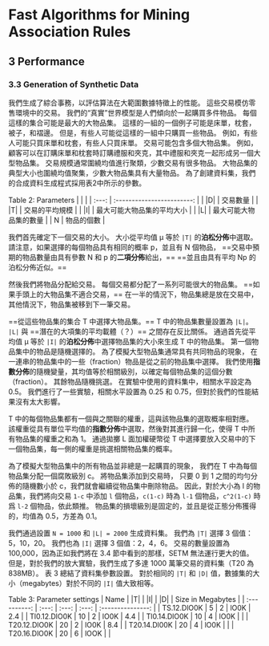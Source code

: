 # Fast Algorithms for Mining Association Rules

## 3 Performance

### 3.3 Generation of Synthetic Data

我們生成了綜合事務，以評估算法在大範圍數據特徵上的性能。
這些交易模仿零售環境中的交易。
我們的“真實”世界模型是人們傾向於一起購買多件物品。
每個這樣的集合可能是最大的大物品集。
這樣的一組的一個例子可能是床單，枕套，被子，和褶邊。
但是，有些人可能從這樣的一組中只購買一些物品。
例如，有些人可能只買床單和枕套，有些人只買床單。
交易可能包含多個大物品集。
例如，顧客可以在訂購床單和枕套時訂購禮服和夾克，其中禮服和夾克一起形成另一個大型物品集。
交易規模通常圍繞均值進行聚類，少數交易有很多物品。
大物品集的典型大小也圍繞均值聚集，少數大物品集具有大量物品。
為了創建資料集，我們的合成資料生成程式採用表2中所示的參數。

Table 2: Parameters
|       |                            |
| :---: | :------------------------: |
| \|D\| | 交易數量                   |
| \|T\| | 交易的平均規模             |
| \|I\| | 最大可能大物品集的平均大小 |
| \|L\| | 最大可能大物品集的數量     |
|   N   | 物品的個數                 |

我們首先確定下一個交易的大小。
大小從平均值 μ 等於 `|T|` 的**泊松分佈**中選取。
請注意，如果選擇的每個物品具有相同的概率 p，並且有 N 個物品，
==交易中預期的物品數量由具有參數 N 和 p 的**二項分佈**給出，==
==並且由具有平均 Np 的泊松分佈近似。==

然後我們將物品分配給交易。
每個交易都分配了一系列可能很大的物品集。
==如果手頭上的大物品集不適合交易，==
在一半的情況下，物品集總是放在交易中，
其他情況下，物品集被移到下一筆交易。

==從這些物品集的集合 T 中選擇大物品集。==
T 中的物品集數量設置為 `|L|`。
`|L|` 與 ==潛在的大項集的平均載體（？）== 之間存在反比關係。
通過首先從平均值 μ 等於 `|I|` 的**泊松分佈**中選擇物品集的大小來生成 T 中的物品集。
第一個物品集中的物品是隨機選擇的。
為了模擬大型物品集通常具有共同物品的現象，
在一連串的物品集中的一些（fraction）物品是從之前的物品集中選擇。
我們使用**指數分佈**的隨機變量，其均值等於相關級別，以確定每個物品集的這個分數（fraction）。
其餘物品隨機挑選。
在實驗中使用的資料集中，相關水平設定為 0.5。
我們進行了一些實驗，相關水平設置為 0.25 和 0.75，但對於我們的性能結果沒有太大影響。

T 中的每個物品集都有一個與之關聯的權重，這與該物品集的選取概率相對應。
該權重從具有單位平均值的**指數分佈**中選取，然後對其進行歸一化，使得 T 中所有物品集的權重之和為 1。
通過拋擲 L 面加權硬幣從 T 中選擇要放入交易中的下一個物品集，每一側的權重是挑選相關物品集的概率。

為了模擬大型物品集中的所有物品並非總是一起購買的現象，
我們在 T 中為每個物品集分配一個腐敗級別 c。
將物品集添加到交易時，
只要 0 到 1 之間的均勻分佈的隨機數小於 c，我們就會繼續從物品集中刪除物品。
因此，對於大小為 l 的物品集，我們將向交易 `1-c` 中添加 `l` 個物品，`c(1-c)` 時為 `l-1` 個物品，`c^2(1-c)` 時爲 `l-2` 個物品，依此類推。
物品集的損壞級別是固定的，並且是從正態分佈獲得的，均值為 0.5，方差為 0.1。

我們通過設置 `N = 1000` 和 `|L| = 2000` 生成資料集。
我們為 `|T|` 選擇 3 個值：5，10，20。
我們也為 `|I|` 選擇 3 個值：2，4，6。
交易的數量設置為 100,000，因為正如我們將在 3.4 節中看到的那樣，SETM 無法運行更大的值。
但是，對於我們的放大實驗，我們生成了多達 1000 萬筆交易的資料集（T20 為 838MB）。
表 3 總結了資料集參數設置。
對於相同的 `|T|` 和 `|D|` 值，數據集的大小（megabytes）對於不同的 `|I|` 值大致相等。

Table 3: Parameter settings
| Name         | \|T\| | \|I\| | \|D\| | Size in Megabytes |
| :----------: | :---: | :---: | :---: | :---------------: |
| TS.12.DlO0K  |  5    |  2    |  lO0K | 2.4               |
| Tl0.12.DlO0K |  10   |  2    |  lO0K | 4.4               |
| Tl0.14.DlO0K |  10   |  4    |  lO0K |                   |
| T20.12.DlO0K |  20   |  2    |  lO0K | 8.4               |
| T20.14.Dl00K |  20   |  4    |  lO0K |                   |
| T20.16.DlO0K |  20   |  6    |  lOOK |                   |
